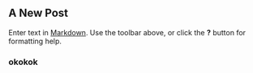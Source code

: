 ## A New Post

Enter text in [Markdown](http://daringfireball.net/projects/markdown/). Use the toolbar above, or click the **?** button for formatting help.
### okokok





